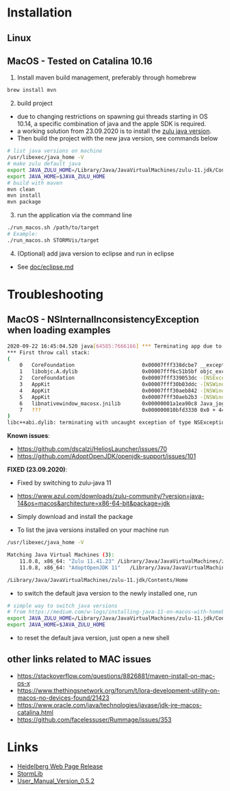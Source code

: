 



# Installation

## Linux



## MacOS - Tested on Catalina 10.16

1. Install maven build management, preferably through homebrew

```bash
brew install mvn
```

2. build project 
*  due to changing restrictions on spawning gui threads starting in OS 10.14, a specific combination of java and the apple SDK is required.
* a working solution from 23.09.2020 is to install the [zulu java version](https://www.azul.com/downloads/zulu-community/?version=java-14&os=macos&architecture=x86-64-bit&package=jdk).
* Then build the project with the new java version, see commands below

```bash
# list java versions on machine
/usr/libexec/java_home -V
# make zulu default java
export JAVA_ZULU_HOME=/Library/Java/JavaVirtualMachines/zulu-11.jdk/Contents/Home
export JAVA_HOME=$JAVA_ZULU_HOME
# build with maven
mvn clean
mvn install
mvn package
```

3. run the application via the command line

```bash
./run_macos.sh /path/to/target
# Example: 
./run_macos.sh STORMVis/target
```

4. (Optional) add java version to eclipse and run in eclipse
* See [doc/eclipse.md](doc/eclipse.md)


# Troubleshooting

## MacOS - NSInternalInconsistencyException when loading examples
```bash
2020-09-22 16:45:04.520 java[64585:7666166] *** Terminating app due to uncaught exception 'NSInternalInconsistencyException', reason: 'NSWindow drag regions should only be invalidated on the Main Thread!'
*** First throw call stack:
(
	0   CoreFoundation                      0x00007fff338dcbe7 __exceptionPreprocess + 250
	1   libobjc.A.dylib                     0x00007fff6c51b5bf objc_exception_throw + 48
	2   CoreFoundation                      0x00007fff339053dc -[NSException raise] + 9
	3   AppKit                              0x00007fff30b03ddc -[NSWindow(NSWindow_Theme) _postWindowNeedsToResetDragMarginsUnlessPostingDisabled] + 310
	4   AppKit                              0x00007fff30aeb842 -[NSWindow _initContent:styleMask:backing:defer:contentView:] + 1416
	5   AppKit                              0x00007fff30aeb2b3 -[NSWindow initWithContentRect:styleMask:backing:defer:] + 42
	6   libnativewindow_macosx.jnilib       0x00000001a1ea90c8 Java_jogamp_nativewindow_macosx_OSXUtil_CreateNSWindow0 + 440
	7   ???                                 0x000000010bfd3330 0x0 + 4496110384
)
libc++abi.dylib: terminating with uncaught exception of type NSException
```
**Known issues**:
* https://github.com/dscalzi/HeliosLauncher/issues/70
* https://github.com/AdoptOpenJDK/openjdk-support/issues/101

**FIXED (23.09.2020)**:
* Fixed by switching to zulu-java 11
* https://www.azul.com/downloads/zulu-community/?version=java-14&os=macos&architecture=x86-64-bit&package=jdk
* Simply download and install the package


* To list the java versions installed on your machine run 

```bash
/usr/libexec/java_home -V

Matching Java Virtual Machines (3):
    11.0.8, x86_64:	"Zulu 11.41.23"	/Library/Java/JavaVirtualMachines/zulu-11.jdk/Contents/Home
    11.0.8, x86_64:	"AdoptOpenJDK 11"	/Library/Java/JavaVirtualMachines/adoptopenjdk-11.jdk/Contents/Home

/Library/Java/JavaVirtualMachines/zulu-11.jdk/Contents/Home
```
* to switch the default java version to the newly installed one, run

```bash
# simple way to switch java versions 
# from https://medium.com/w-logs/installing-java-11-on-macos-with-homebrew-7f73c1e9fadf
export JAVA_ZULU_HOME=/Library/Java/JavaVirtualMachines/zulu-11.jdk/Contents/Home
export JAVA_HOME=$JAVA_ZULU_HOME
```

* to reset the default java version, just open a new shell

## other links related to MAC issues


* https://stackoverflow.com/questions/8826881/maven-install-on-mac-os-x
* https://www.thethingsnetwork.org/forum/t/lora-development-utility-on-macos-no-devices-found/21423
* https://www.oracle.com/java/technologies/javase/jdk-jre-macos-catalina.html
* https://github.com/facelessuser/Rummage/issues/353



# Links


* [Heidelberg Web Page Release](http://www.ana.uni-heidelberg.de/?id=198)
* [StormLib](https://github.com/tkunerlab/StormLib)
* [User_Manual_Version_0.5.2](http://www.ana.uni-heidelberg.de/fileadmin/SoftWare001/User_Manual_Version_0.5.2.pdf)

